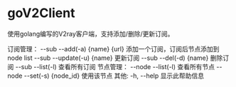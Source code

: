 # goV2Client  
使用golang编写的V2ray客户端，支持添加/删除/更新订阅。  
  
订阅管理：
    --sub --add(-a) {name} {url}
        添加一个订阅，订阅后节点添加到node list
    --sub --update(-u) {name}
        更新订阅
    --sub --del(-d) {name}
        删除订阅
    --sub --list(-l) 
        查看所有订阅
节点管理：
    --node --list(-l)
        查看所有节点
    --node --set(-s) {node_id}
        使用该节点
其他:
    -h, --help
        显示此帮助信息